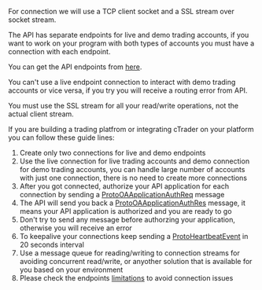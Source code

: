 For connection we will use a TCP client socket and a SSL stream over socket stream.

The API has separate endpoints for live and demo trading accounts, if you want to work on your program with both types of accounts you must have a connection with each endpoint.

You can get the API endpoints from [here](../protocol-buffers/#endpoints).

You can't use a live endpoint connection to interact with demo trading accounts or vice versa, if you try you will receive a routing error from API.

You must use the SSL stream for all your read/write operations, not the actual client stream.

If you are building a trading platfrom or integrating cTrader on your platform you can follow these guide lines:

 1. Create only two connections for live and demo endpoints
 2. Use the live connection for live trading accounts and demo connection for demo trading accounts, you can handle large number of accounts with just one connection, there is no need to create more connections
 3. After you got connected, authorize your API application for each connection by sending a [ProtoOAApplicationAuthReq](../messages/#protooaapplicationauthreq) message
 4. The API will send you back a [ProtoOAApplicationAuthRes](../messages/#protooaapplicationauthres) message, it means your API application is authorized and you are ready to go
 5. Don't try to send any message before authorzing your application, otherwise you will receive an error
 6. To keepalive your connections keep sending a [ProtoHeartbeatEvent](../common-messages/#protoheartbeatevent) in 20 seconds interval
 7. Use a message queue for reading/writing to connection streams for avoiding concurrent read/write, or anyother solution that is available for you based on your environment
 8. Please check the endpoints [limitations](../protocol-buffers/#limitations) to avoid connection issues